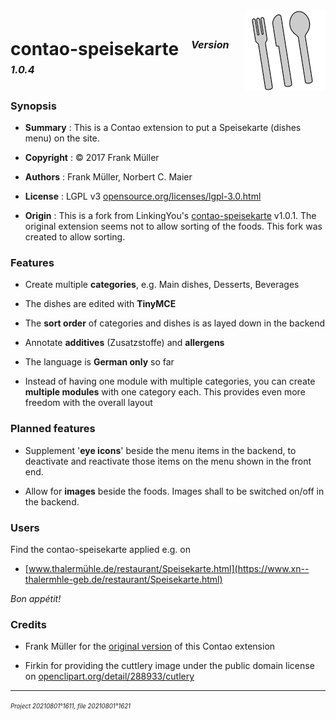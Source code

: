 ﻿<img src="./20211218o0933.cutlery-69792.v2.x0128y0128.png" align="right" width="128" height="128" alt="Icon 20211218°0933">

# contao-speisekarte &nbsp; <sup><sub><sup>*Version 1.0.4*</sup></sub></sup>

### Synopsis

- **Summary** :
 This is a Contao extension to put a Speisekarte (dishes menu) on the site.

- **Copyright** : © 2017 Frank Müller

- **Authors** : Frank Müller, Norbert C. Maier

- **License** : LGPL v3 [opensource.org/licenses/lgpl-3.0.html](http://opensource.org/licenses/lgpl-3.0.html)

- **Origin** :
 This is a fork from LinkingYou's [contao-speisekarte](https://github.com/LinkingYou/contao-speisekarte) v1.0.1.
 The original extension seems not to allow sorting of the foods.
 This fork was created to allow sorting.

### Features

- Create multiple **categories**, e.g. Main dishes, Desserts, Beverages

- The dishes are edited with **TinyMCE**

- The **sort order** of categories and dishes is as layed down in the backend

- Annotate **additives** (Zusatzstoffe) and **allergens**

- The language is **German only** so far

- Instead of having one module with multiple categories, you can
 create **multiple modules** with one category each. This provides
 even more freedom with the overall layout

### Planned features

- Supplement '**eye icons**' beside the menu items in the backend, to deactivate
 and reactivate those items on the menu shown in the front end.

- Allow for **images** beside the foods. Images shall to be switched on/off in the backend.

### Users

Find the contao-speisekarte applied e.g. on

- [www.thalermühle.de/restaurant/Speisekarte.html](https://www.xn--thalermhle-geb.de/restaurant/Speisekarte.html)

*Bon appétit!*

### Credits

- Frank Müller for the [original version](https://github.com/LinkingYou/contao-speisekarte)
 of this Contao extension

- Firkin for providing the cuttlery image under the public domain license on
 [openclipart.org/detail/288933/cutlery](https://openclipart.org/detail/288933/cutlery)

---

<sup><sub>*Project 20210801°1611, file 20210801°1621*</sub></sup>

